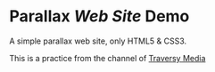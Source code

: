 # Parallax _Web Site_ Demo

A simple parallax web site, only HTML5 & CSS3. 

This is a practice from the channel of [Traversy Media](https://www.youtube.com/traversymedia)
